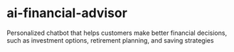 # ai-financial-advisor
Personalized chatbot that helps customers make better financial decisions, such as investment options, retirement planning, and saving strategies
